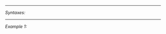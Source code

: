 


---
*Syntaxes:*

<!-- [] call `BIN_fnc_getLinkDir` -->

---
*Example 1:*

<!-- 
```sqf
[] call BIN_fnc_getLinkDir;
``` -->
